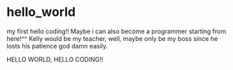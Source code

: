 hello_world
===========

my first hello coding!!
Maybe i can also become a programmer starting from here!^^
Kelly would be my teacher, well, maybe only be my boss since he losts his patience god damn easily.

HELLO WORLD, HELLO CODING!!
